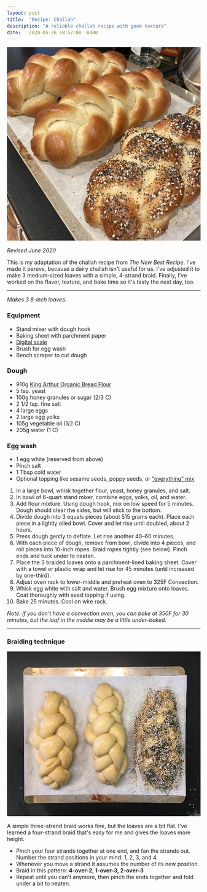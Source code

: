 ```yaml
---
layout: post
title:  "Recipe: Challah"
description: "A reliable challah recipe with good texture"
date:   2020-05-26 18:57:00 -0400
---
```


![Challah, baked](/assets/images/challah_baked.jpg)

_Revised June 2020_

This is my adaptation of the challah recipe from _The New Best Recipe_. I've made it pareve, because a dairy challah isn't useful for us. I've adjusted it to make 3 medium-sized loaves with a simple, 4-strand braid. Finally, I've worked on the flavor,
texture, and bake time so it's tasty the next day, too.

---

_Makes 3 8-inch loaves._

### Equipment

* Stand mixer with dough hook
* Baking sheet with parchment paper
* [Digital scale](https://www.amazon.com/Kitchen-Scale-Bakers-KD8000-Weight/dp/B00VEKX35Y)
* Brush for egg wash
* Bench scraper to cut dough

### Dough

* 910g [King Arthur Organic Bread Flour](https://shop.kingarthurbaking.com/items/king-arthur-organic-bread-flour-5-lb)
* 5 tsp. yeast
* 100g honey granules or sugar (2/3 C)
* 2 1/2 tsp. fine salt
* 4 large eggs
* 2 large egg yolks
* 105g vegetable oil (1/2 C)
* 205g water (1 C)

### Egg wash

* 1 egg white (reserved from above)
* Pinch salt
* 1 Tbsp cold water
* Optional topping like sesame seeds, poppy seeds, or ["everything" mix](https://shop.kingarthurflour.com/items/everything-bagel-topping-8-oz)

1. In a large bowl, whisk together flour, yeast, honey granules, and salt.
1. In bowl of 6-quart stand mixer, combine eggs, yolks, oil, and water.
1. Add flour mixture. Using dough hook, mix on low speed for 5 minutes. Dough should clear the sides, but will stick to the bottom.
1. Divide dough into 3 equals pieces (about 515 grams each). Place each piece in a lightly oiled bowl. Cover and let rise until doubled, about 2 hours.
1. Press dough gently to deflate. Let rise another 40&ndash;60 minutes.
1. With each piece of dough, remove from bowl, divide into 4 pieces, and roll pieces into 10-inch ropes. Braid ropes tightly (see below). Pinch ends and tuck under to neaten.
1. Place the 3 braided loaves onto a parchment-lined baking sheet. Cover with a towel or plastic wrap and let rise for 45 minutes (until increased by one-third).
1. Adjust oven rack to lower-middle and preheat oven to 325F Convection.
1. Whisk egg white with salt and water. Brush egg mixture onto loaves. Coat thoroughly with seed topping if using.
1. Bake 25 minutes. Cool on wire rack.

_Note: If you don't have a convection oven, you can bake at 350F for 30 minutes, but the loaf in the middle may be a little under-baked._

---

### Braiding technique

![Challah dough, braided](/assets/images/challah_braided.jpg)

A simple three-strand braid works fine, but the loaves are a bit flat. I've learned a four-strand braid that's easy for me and gives the loaves more height.

* Pinch your four strands together at one end, and fan the strands out. Number the strand positions in your mind: 1, 2, 3, and 4.
* Whenever you move a strand it assumes the number of its new position.
* Braid in this pattern: **4-over-2, 1-over-3, 2-over-3**
* Repeat until you can't anymore, then pinch the ends together and fold under a bit to neaten.